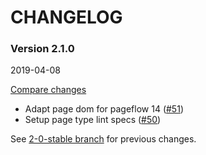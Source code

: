# CHANGELOG

### Version 2.1.0

2019-04-08

[Compare changes](https://github.com/codevise/pageflow-chart/compare/2-0-stable...v2.1.0)

- Adapt page dom for pageflow 14
  ([#51](https://github.com/codevise/pageflow-chart/pull/51))
- Setup page type lint specs
  ([#50](https://github.com/codevise/pageflow-chart/pull/50))

See
[2-0-stable branch](https://github.com/codevise/pageflow-chart/blob/2-0-stable/CHANGELOG.md)
for previous changes.
